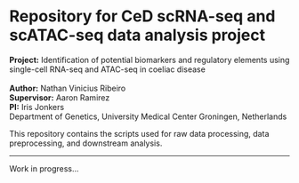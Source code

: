 # Repository for CeD scRNA-seq and scATAC-seq data analysis project

**Project:** Identification of potential biomarkers and regulatory elements using single-cell RNA-seq and ATAC-seq in coeliac disease <br><br>
**Author:** Nathan Vinicius Ribeiro<br>
**Supervisor:** Aaron Ramirez<br>
**PI:** Iris Jonkers<br>
Department of Genetics, University Medical Center Groningen, Netherlands<br>

This repository contains the scripts used for raw data processing, data preprocessing, and downstream analysis.

---
Work in progress...
